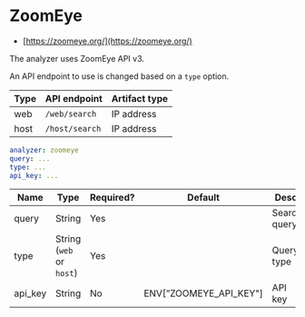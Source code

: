 # ZoomEye

- [https://zoomeye.org/](https://zoomeye.org/)

The analyzer uses ZoomEye API v3.

An API endpoint to use is changed based on a `type` option.

| Type | API endpoint   | Artifact type |
| ---- | -------------- | ------------- |
| web  | `/web/search`  | IP address    |
| host | `/host/search` | IP address    |

```yaml
analyzer: zoomeye
query: ...
type: ...
api_key: ...
```

| Name    | Type                     | Required? | Default                | Desc.        |
| ------- | ------------------------ | --------- | ---------------------- | ------------ |
| query   | String                   | Yes       |                        | Search query |
| type    | String (`web` or `host`) | Yes       |                        | Query type   |
| api_key | String                   | No        | ENV[”ZOOMEYE_API_KEY"] | API key      |
